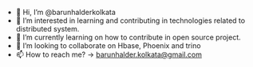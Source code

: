 - 👋 Hi, I’m @barunhalderkolkata
- 👀 I’m interested in learning and contributing in technologies related to distributed system.
- 🌱 I’m currently learning on how to contribute in open source project.
- 💞️ I’m looking to collaborate on Hbase, Phoenix and trino
- 📫 How to reach me? -> barunhalder.kolkata@gmail.com

<!---
barunhalderkolkata/barunhalderkolkata is a ✨ special ✨ repository because its `README.md` (this file) appears on your GitHub profile.
You can click the Preview link to take a look at your changes.
--->
